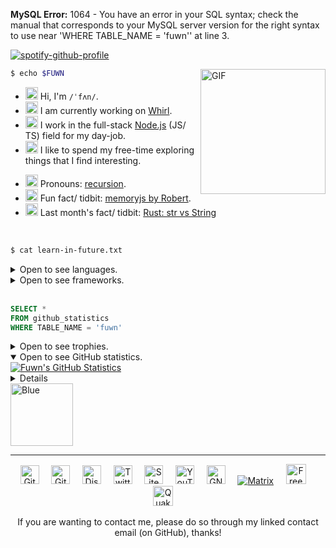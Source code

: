 **MySQL Error:** 1064 - You have an error in your SQL syntax; check the manual that corresponds to your MySQL server version for the right syntax to use near 'WHERE TABLE_NAME = 'fuwn'' at line 3.

[![spotify-github-profile](https://spotify-github-profile.vercel.app/api/view?uid=rk400hlzn6yhdj7lcs3zsglko&cover_image=true&theme=novatorem)](https://github.com/kittinan/spotify-github-profile)

<img align="right" alt="GIF" src="https://media.giphy.com/media/BZDDteqq8hOJq/giphy.gif" width="200vw" />

```sh
$ echo $FUWN
```
- <img alt="GIF" src="https://64.media.tumblr.com/44bc85ba4d4b8f6c660c61194a31f1c2/tumblr_pmo6n0Tlw51rv33k2o3_r1_250.gifv" width="20vw" /> Hi, I'm `/ˈfʌn/`.
- <img alt="GIF" src="https://media1.giphy.com/media/3og0IDQPqb10ijWCfC/giphy.gif" width="20vw" /> I am currently working on [Whirl](https://whirlsplash.org).
- <img alt="GIF" src="https://media1.giphy.com/media/3ohhwFhUCOXOJfuttC/giphy.gif" width="20vw" /> I work in the full-stack <a href="https://nodejs.org/en/">Node.js</a> (JS/ TS) field for my day-job.
- <img alt="GIF" src="https://chipflip.files.wordpress.com/2014/11/enso-satori.gif" width="20vw" /> I like to spend my free-time exploring things that I find interesting.
<!-- - <img alt="GIF" src="https://github.com/fuwn/fuwn/blob/main/assets/happy.gif?raw=1" width="20vw" /> I also make Game Boy games using [GBDK](https://github.com/Zal0/gbdk-2020)! -->
- <img alt="GIF" src="https://i.imgur.com/H0GUure.gif" width="20vw" /> Pronouns: [recursion](https://github.com/fuwn/).
- <img alt="GIF" src="https://66.media.tumblr.com/da2ec3f0a1d8aeac0c6ff513f322e848/tumblr_pmo6n0Tlw51rv33k2o1_r1_500.gif" width="20vw" /> Fun fact/ tidbit: <a href="https://github.com/Rob--/memoryjs" target="_blank">memoryjs by Robert</a>.
- <img alt="GIF" src="https://media3.giphy.com/media/l3vRnoppYtfEbemBO/source.gif" width="20vw" /> Last month's fact/ tidbit: <a href="https://www.ameyalokare.com/rust/2017/10/12/rust-str-vs-String.html" target="_blank">Rust: str vs String</a>
<br />

```sh
$ cat learn-in-future.txt
```
<details closed>
<summary>Open to see languages.</summary>
<ul>
  <li><a href="http://ruby-lang.org/en"><img src="https://camo.githubusercontent.com/03bdef4595003706b22736ecde664a7c9ed39a4c/68747470733a2f2f626761737061726f74746f2e636f6d2f77702d636f6e74656e742f75706c6f6164732f323031362f30332f727562792d6c6f676f2e706e67" alt="Ruby" width="40px" /> Ruby</a></li>
  <li><a href="https://crystal-lang.org/"><img src="https://camo.githubusercontent.com/0dd28495d661b30026e6d3792f3d4fd97900ac80/68747470733a2f2f6372797374616c2d6c616e672e6f72672f696d616765732f69636f6e2e706e67" alt="Crystal" width="40px" /> Crystal</a></li>
  <li><a href="https://nim-lang.org/"><img src="https://camo.githubusercontent.com/0d6b3ed90e1e72d522f78e7a424e5b22c08ee4d8/68747470733a2f2f75706c6f61642e77696b696d656469612e6f72672f77696b6970656469612f636f6d6d6f6e732f312f31622f4e696d2d6c6f676f2e706e67" alt="Nim" width="40px" /> Nim</a></li>
  <li><a href="https://dart.dev/"><img src="https://camo.githubusercontent.com/32fc785f790caaa7caa02c88012612c59ec7b279/68747470733a2f2f75706c6f61642e77696b696d656469612e6f72672f77696b6970656469612f636f6d6d6f6e732f7468756d622f372f37652f446172742d6c6f676f2e706e672f37363870782d446172742d6c6f676f2e706e67" alt="Dart" width="40px" /> Dart</a></li>
  <li><a href="https://haskell.org/"><img src="https://camo.githubusercontent.com/54cab734c3eb8a79b6d0f100f2fbf61dbc7bba57/68747470733a2f2f6368726973636f6e6c616e2e636f6d2f77702d636f6e74656e742f75706c6f6164732f323031382f30362f6861736b656c6c5f6c6f676f5f322e706e67" alt="Haskell" width="40px" /> Haskell</a></li>
  <li><a href="https://www.purescript.org/"><img src="https://www.purescript.org/img/favicon_clear-256.png" alt="PureScript" width="40px" /> PureScript</a></li>
</ul>
</details>

<details closed>
<summary>Open to see frameworks.</summary>
<ul>
  <li><a href="https://amberframework.org/"><img src="https://pbs.twimg.com/profile_images/906897948239204355/UohH79go_400x400.jpg" alt="" width="40px" /> Amber</a></li>
  <li><a href="https://rubyonrails.org/"><img src="https://rubyonrails.org/favicon.ico" alt="Ruby on Rails" width="40px" /> Ruby on Rails</a></li>
  <li><a href="https://flutter.dev/"><img src="https://www.neappoli.com/static/media/flutterImg.94b8139a.png" alt="Flutter" width="40px" /> Flutter</a></li>
</ul>
</details>
<br />

```sql
SELECT *
FROM github_statistics
WHERE TABLE_NAME = 'fuwn'
```
<details closed>
<summary>Open to see trophies.</summary>
<a href="https://github.com/ryo-ma/github-profile-trophy"><img src="https://github-profile-trophy.vercel.app/?username=fuwn&theme=alduin" alt="Trophy" /></a>
</details>

<details open>
<summary>Open to see GitHub statistics.</summary>
<a href="https://github.com/anuraghazra/github-readme-stats"><img src="https://github-readme-stats-fuwn.vercel.app/api?username=fuwn&show_icons=true&theme=alduin&count_private=true" alt="Fuwn's GitHub Statistics" /><a/>
</details>

<details closed>
<summary>Open to see language statistics.</summary>
<a href="https://github.com/anuraghazra/github-readme-stats"><img src="https://github-readme-stats-fuwn.vercel.app/api/top-langs/?username=fuwn&layout=compact&theme=alduin" alt="Trophy" /></a>
</details>

<img src="https://raw.githubusercontent.com/fuwn/fuwn/main/assets/blue.webp" alt="Blue" width="100px" />

<hr />

<p align="center">
  <a href="https://github.com/fuwn" target="_blank"><img src="https://github.com/fuwn/fuwn/blob/main/assets/github.svg" width="30px" alt="GitHub"></a> &nbsp; &nbsp;
  <a href="https://gitlab.com/fuwn" target="_blank"><img src="https://upload.wikimedia.org/wikipedia/commons/1/18/GitLab_Logo.svg" width="30px" alt="GitLab"></a> &nbsp; &nbsp;
  <a href="https://discord.com/users/fun#1337" target="_blank"><img src="https://github.com/fuwn/fuwn/blob/main/assets/discord.svg" width="30px" alt="Discord"></a> &nbsp; &nbsp;
  <a href="https://twitter.com/fuwnzy" target="_blank"><img src="https://github.com/fuwn/fuwn/blob/main/assets/twitter.svg" width="30px" alt="Twitter"></a> &nbsp; &nbsp;
  <a href="https://fuwn.me" target="_blank"><img src="https://upload.wikimedia.org/wikipedia/commons/thumb/b/b2/WWW_logo_by_Robert_Cailliau.svg/1200px-WWW_logo_by_Robert_Cailliau.svg.png" width="30px" alt="Site"></a> &nbsp; &nbsp;
  <a href="https://youtube.com/Fuwnzy" target="_blank"><img src="https://www.youtube.com/s/desktop/28b67e7f/img/favicon.ico" width="30px" alt="YouTube"></a> &nbsp; &nbsp;
  <a href="http://keys.gnupg.net/pks/lookup?op=get&search=0x36EA40253575A0FA" target="_blank"><img src="https://d2.alternativeto.net/dist/icons/gnupg_126380.png?width=64&height=64&mode=crop&upscale=false" width="30px" alt="GNU Privacy Guard"></a> &nbsp; &nbsp;
  <a href="https://matrix.to/#/@fuwn:matrix.org" target="_blank"><img src="https://matrix.org/favicon-32x32.png" alt="Matrix"></a> &nbsp; &nbsp;
  <a href="https://strelizia.cc/M9g7uNQpQhuFc7zJoUPU8PVNU219Ydza.txt" target="_blank"><img src="https://freenode.net/static/img/logos/coloured-alphabg-sq-120.png" alt="Freenode" height="32px"></a> &nbsp; &nbsp;
  <a href="https://strelizia.cc/wmo0FE5rO383lVSGW6gwECUod3PnLJGj.txt" target="_blank"><img src="https://www.quakenet.org/favicon.ico" alt="QuakeNet" height="32px"></a> &nbsp; &nbsp;
</p>
<p align="center">If you are wanting to contact me, please do so through my linked contact email (on GitHub), thanks!</p>

<!-- Socials -->
[github]: https://github.com/fuwn
[gitlab]: https://gitlab.com/fuwn
[discord]: https://discord.com/users/fun#1337
[twitter]: https://twitter.com/fuwnzy
[site]: https://fuwn.me
[youtube]: https://youtube.com/Fuwnzy
